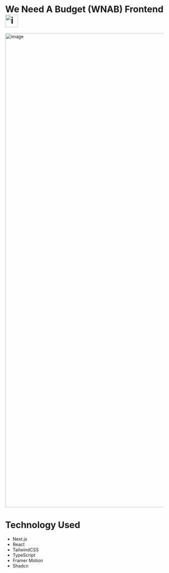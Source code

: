 # We Need A Budget (WNAB) Frontend <img width="40" alt="image" src="https://github.com/user-attachments/assets/7d62cd41-b39a-4a70-a41d-f9b130d5a854" />

<img width="1504" alt="image" src="https://github.com/user-attachments/assets/4490c493-1e9c-42cf-ac33-942dfef24a21" />


# Technology Used
- Next.js
- React
- TailwindCSS
- TypeScript
- Framer Motion
- Shadcn
